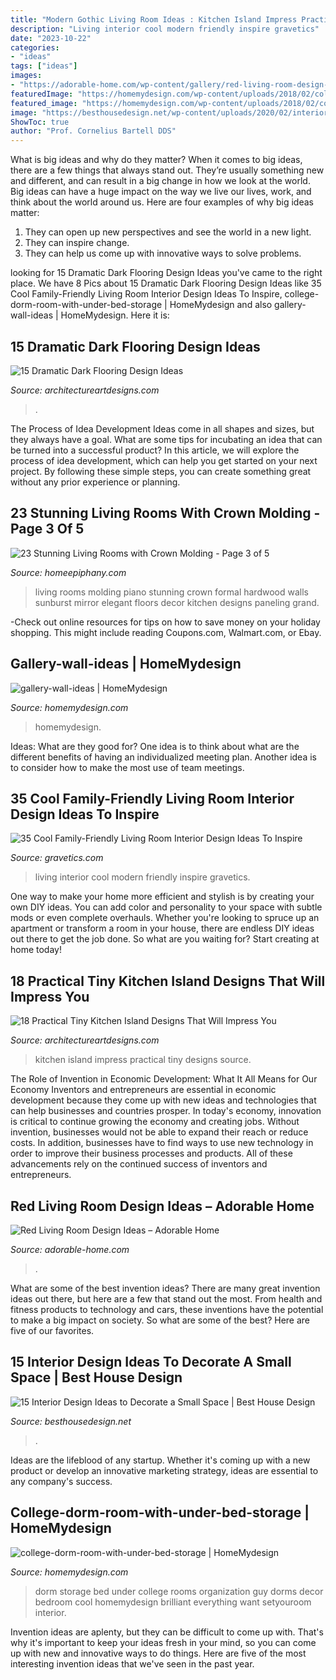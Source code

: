 ```yaml
---
title: "Modern Gothic Living Room Ideas : Kitchen Island Impress Practical Tiny Designs Source"
description: "Living interior cool modern friendly inspire gravetics"
date: "2023-10-22"
categories:
- "ideas"
tags: ["ideas"]
images:
- "https://adorable-home.com/wp-content/gallery/red-living-room-design-ideas/red-living-room-design-ideas-12.jpg"
featuredImage: "https://homemydesign.com/wp-content/uploads/2018/02/college-dorm-room-with-under-bed-storage.jpg"
featured_image: "https://homemydesign.com/wp-content/uploads/2018/02/college-dorm-room-with-under-bed-storage.jpg"
image: "https://besthousedesign.net/wp-content/uploads/2020/02/interior-16.jpg"
ShowToc: true
author: "Prof. Cornelius Bartell DDS"
---
```



What is big ideas and why do they matter?
When it comes to big ideas, there are a few things that always stand out. They’re usually something new and different, and can result in a big change in how we look at the world. Big ideas can have a huge impact on the way we live our lives, work, and think about the world around us. Here are four examples of why big ideas matter: 
1. They can open up new perspectives and see the world in a new light.
2. They can inspire change.
3. They can help us come up with innovative ways to solve problems.

	

		
looking for 15 Dramatic Dark Flooring Design Ideas you've came to the right place. We have 8 Pics about 15 Dramatic Dark Flooring Design Ideas like 35 Cool Family-Friendly Living Room Interior Design Ideas To Inspire, college-dorm-room-with-under-bed-storage | HomeMydesign and also gallery-wall-ideas | HomeMydesign. Here it is:
		
    
## 15 Dramatic Dark Flooring Design Ideas

<img loading=lazy src="https://www.architectureartdesigns.com/wp-content/uploads/2015/03/141-1024x682.jpg" onerror="this.onerror=null;this.src='https://tse1.mm.bing.net/th?id=OIP.utPgSFx_97c3IAFpYt37SgHaE7&amp;pid=15.1';" alt="15 Dramatic Dark Flooring Design Ideas">

_Source: architectureartdesigns.com_

>. 

	

The Process of Idea Development
Ideas come in all shapes and sizes, but they always have a goal. What are some tips for incubating an idea that can be turned into a successful product? 
In this article, we will explore the process of idea development, which can help you get started on your next project. By following these simple steps, you can create something great without any prior experience or planning.

    
## 23 Stunning Living Rooms With Crown Molding - Page 3 Of 5

<img loading=lazy src="https://homeepiphany.com/wp-content/uploads/2015/12/23-Stunning-Living-Rooms-with-Crown-Molding-12.jpg" onerror="this.onerror=null;this.src='https://tse3.mm.bing.net/th?id=OIP.YFgeI3dBs0ImblndeCvTeAHaE8&amp;pid=15.1';" alt="23 Stunning Living Rooms with Crown Molding - Page 3 of 5">

_Source: homeepiphany.com_

>living rooms molding piano stunning crown formal hardwood walls sunburst mirror elegant floors decor kitchen designs paneling grand. 

	

-Check out online resources for tips on how to save money on your holiday shopping. This might include reading Coupons.com, Walmart.com, or Ebay.

    
## Gallery-wall-ideas | HomeMydesign

<img loading=lazy src="https://homemydesign.com/wp-content/uploads/2014/02/gallery-wall-ideas.jpg" onerror="this.onerror=null;this.src='https://tse4.mm.bing.net/th?id=OIP.FPCqJx4xX9yQXvwrJOba2QHaJ4&amp;pid=15.1';" alt="gallery-wall-ideas | HomeMydesign">

_Source: homemydesign.com_

>homemydesign. 

	

Ideas: What are they good for?
One idea is to think about what are the different benefits of having an individualized meeting plan. Another idea is to consider how to make the most use of team meetings.

    
## 35 Cool Family-Friendly Living Room Interior Design Ideas To Inspire

<img loading=lazy src="http://www.gravetics.com/wp-content/uploads/2016/11/Modern-living-room-ideas.jpg" onerror="this.onerror=null;this.src='https://tse4.mm.bing.net/th?id=OIP.1guBzI1aHKvMxA0QCH5GzQHaLE&amp;pid=15.1';" alt="35 Cool Family-Friendly Living Room Interior Design Ideas To Inspire">

_Source: gravetics.com_

>living interior cool modern friendly inspire gravetics. 

	

One way to make your home more efficient and stylish is by creating your own DIY ideas. You can add color and personality to your space with subtle mods or even complete overhauls. Whether you're looking to spruce up an apartment or transform a room in your house, there are endless DIY ideas out there to get the job done. So what are you waiting for? Start creating at home today!

    
## 18 Practical Tiny Kitchen Island Designs That Will Impress You

<img loading=lazy src="https://www.architectureartdesigns.com/wp-content/uploads/2016/09/3-34.jpg" onerror="this.onerror=null;this.src='https://tse1.mm.bing.net/th?id=OIP.TvO7G7HM7SjVt72HP3_RrgAAAA&amp;pid=15.1';" alt="18 Practical Tiny Kitchen Island Designs That Will Impress You">

_Source: architectureartdesigns.com_

>kitchen island impress practical tiny designs source. 

	

The Role of Invention in Economic Development: What It All Means for Our Economy
Inventors and entrepreneurs are essential in economic development because they come up with new ideas and technologies that can help businesses and countries prosper. In today's economy, innovation is critical to continue growing the economy and creating jobs. Without invention, businesses would not be able to expand their reach or reduce costs. In addition, businesses have to find ways to use new technology in order to improve their business processes and products. All of these advancements rely on the continued success of inventors and entrepreneurs.

    
## Red Living Room Design Ideas – Adorable Home

<img loading=lazy src="https://adorable-home.com/wp-content/gallery/red-living-room-design-ideas/red-living-room-design-ideas-12.jpg" onerror="this.onerror=null;this.src='https://tse1.mm.bing.net/th?id=OIP.vuUFpUsg1a1YP0nbUBBe5wHaJ3&amp;pid=15.1';" alt="Red Living Room Design Ideas – Adorable Home">

_Source: adorable-home.com_

>. 

	

What are some of the best invention ideas?
There are many great invention ideas out there, but here are a few that stand out the most. From health and fitness products to technology and cars, these inventions have the potential to make a big impact on society. So what are some of the best? Here are five of our favorites.

    
## 15 Interior Design Ideas To Decorate A Small Space | Best House Design

<img loading=lazy src="https://besthousedesign.net/wp-content/uploads/2020/02/interior-16.jpg" onerror="this.onerror=null;this.src='https://tse3.mm.bing.net/th?id=OIP.unTbbDLWaSRIq-O2Re5lNQHaLH&amp;pid=15.1';" alt="15 Interior Design Ideas to Decorate a Small Space | Best House Design">

_Source: besthousedesign.net_

>. 

	

Ideas are the lifeblood of any startup. Whether it's coming up with a new product or develop an innovative marketing strategy, ideas are essential to any company's success.

    
## College-dorm-room-with-under-bed-storage | HomeMydesign

<img loading=lazy src="https://homemydesign.com/wp-content/uploads/2018/02/college-dorm-room-with-under-bed-storage.jpg" onerror="this.onerror=null;this.src='https://tse1.mm.bing.net/th?id=OIP.RPDwmt3RNCHjCWy9tMs_JQHaL7&amp;pid=15.1';" alt="college-dorm-room-with-under-bed-storage | HomeMydesign">

_Source: homemydesign.com_

>dorm storage bed under college rooms organization guy dorms decor bedroom cool homemydesign brilliant everything want setyouroom interior. 

	

Invention ideas are aplenty, but they can be difficult to come up with. That's why it's important to keep your ideas fresh in your mind, so you can come up with new and innovative ways to do things. Here are five of the most interesting invention ideas that we've seen in the past year.

